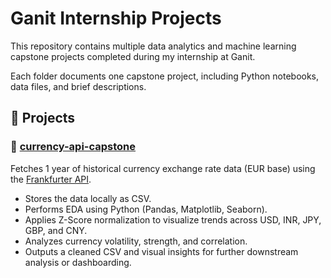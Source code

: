 # Ganit Internship Projects

This repository contains multiple data analytics and machine learning capstone projects completed during my internship at Ganit.

Each folder documents one capstone project, including Python notebooks, data files, and brief descriptions.

## 📁 Projects

### 🔹 [currency-api-capstone](currency-api-capstone)

Fetches 1 year of historical currency exchange rate data (EUR base) using the [Frankfurter API](https://www.frankfurter.app/).  
- Stores the data locally as CSV.  
- Performs EDA using Python (Pandas, Matplotlib, Seaborn).  
- Applies Z-Score normalization to visualize trends across USD, INR, JPY, GBP, and CNY.  
- Analyzes currency volatility, strength, and correlation.  
- Outputs a cleaned CSV and visual insights for further downstream analysis or dashboarding.
